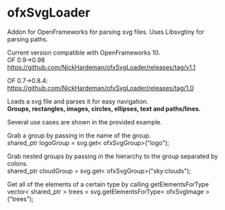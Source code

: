 # ofxSvgLoader
Addon for OpenFrameworks for parsing svg files.
Uses Libsvgtiny for parsing paths.

Current version compatible with OpenFrameworks 10.<br/>
OF 0.9->0.98 https://github.com/NickHardeman/ofxSvgLoader/releases/tag/v1.1

OF 0.7->0.8.4: https://github.com/NickHardeman/ofxSvgLoader/releases/tag/1.0


Loads a svg file and parses it for easy navigation.<br/>
<strong>Groups, rectangles, images, circles, ellipses, text and paths/lines.</strong>

Several use cases are shown in the provided example.

Grab a group by passing in the name of the group. <br/>
shared_ptr<ofxSvgGroup> logoGroup = svg.get< ofxSvgGroup>("logo");

Grab nested groups by passing in the hierarchy to the group separated by colons. <br/>
shared_ptr<ofxSvgGroup> cloudGroup = svg.get< ofxSvgGroup>("sky:clouds");

Get all of the elements of a certain type by calling getElementsForType <br/>
vector< shared_ptr<ofxSvgImage> > trees = svg.getElementsForType< ofxSvgImage >("trees");

